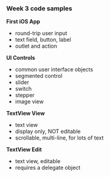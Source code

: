 ### Week 3 code samples

**First iOS App**

- round-trip user input
- text field, button, label
- outlet and action

**UI Controls**

- common user interface objects
- segmented control 
- slider 
- switch 
- stepper 
- image view

**TextView View**

- text view
- display only, NOT editable
- scrollable, multi-line, for lots of text

**TextView Edit**

- text view, editable
- requires a delegate object
